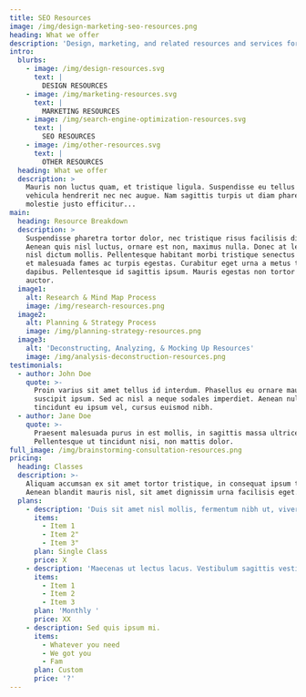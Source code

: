 ```yaml
---
title: SEO Resources
image: /img/design-marketing-seo-resources.png
heading: What we offer
description: 'Design, marketing, and related resources and services for freelancers.'
intro:
  blurbs:
    - image: /img/design-resources.svg
      text: |
        DESIGN RESOURCES
    - image: /img/marketing-resources.svg
      text: |
        MARKETING RESOURCES
    - image: /img/search-engine-optimization-resources.svg
      text: |
        SEO RESOURCES
    - image: /img/other-resources.svg
      text: |
        OTHER RESOURCES
  heading: What we offer
  description: >
    Mauris non luctus quam, et tristique ligula. Suspendisse eu tellus a nisi
    vehicula hendrerit nec nec augue. Nam sagittis turpis ut diam pharetra, in
    molestie justo efficitur...
main:
  heading: Resource Breakdown
  description: >
    Suspendisse pharetra tortor dolor, nec tristique risus facilisis dictum.
    Aenean quis nisl luctus, ornare est non, maximus nulla. Donec at lectus nec
    nisl dictum mollis. Pellentesque habitant morbi tristique senectus et netus
    et malesuada fames ac turpis egestas. Curabitur eget urna a metus tempus
    dapibus. Pellentesque id sagittis ipsum. Mauris egestas non tortor nec
    auctor.
  image1:
    alt: Research & Mind Map Process
    image: /img/research-resources.png
  image2:
    alt: Planning & Strategy Process
    image: /img/planning-strategy-resources.png
  image3:
    alt: 'Deconstructing, Analyzing, & Mocking Up Resources'
    image: /img/analysis-deconstruction-resources.png
testimonials:
  - author: John Doe
    quote: >-
      Proin varius sit amet tellus id interdum. Phasellus eu ornare mauris, at
      suscipit ipsum. Sed ac nisl a neque sodales imperdiet. Aenean nulla eros,
      tincidunt eu ipsum vel, cursus euismod nibh.
  - author: Jane Doe
    quote: >-
      Praesent malesuada purus in est mollis, in sagittis massa ultrices.
      Pellentesque ut tincidunt nisi, non mattis dolor.
full_image: /img/brainstorming-consultation-resources.png
pricing:
  heading: Classes
  description: >-
    Aliquam accumsan ex sit amet tortor tristique, in consequat ipsum tincidunt.
    Aenean blandit mauris nisl, sit amet dignissim urna facilisis eget.
  plans:
    - description: 'Duis sit amet nisl mollis, fermentum nibh ut, viverra turpis.'
      items:
        - Item 1
        - Item 2"
        - Item 3"
      plan: Single Class
      price: X
    - description: 'Maecenas ut lectus lacus. Vestibulum sagittis vestibulum venenatis. '
      items:
        - Item 1
        - Item 2
        - Item 3
      plan: 'Monthly '
      price: XX
    - description: Sed quis ipsum mi.
      items:
        - Whatever you need
        - We got you
        - Fam
      plan: Custom
      price: '?'
---
```


